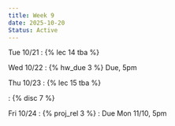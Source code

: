 ```yaml
---
title: Week 9
date: 2025-10-20
Status: Active
---
```


Tue 10/21
: {% lec 14 tba %}

Wed 10/22
: {% hw_due 3 %} Due, 5pm

Thu 10/23
: {% lec 15 tba %}
  <!-- : [Course Notes](https://data101.org/notes/4-data_modeling/ER_diagrams.html) -->
: {% disc 7 %} 


Fri 10/24
: {% proj_rel 3 %} 
  : Due Mon 11/10, 5pm